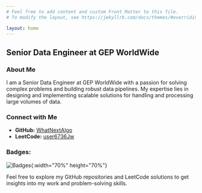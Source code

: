 ```yaml
---
# Feel free to add content and custom Front Matter to this file.
# To modify the layout, see https://jekyllrb.com/docs/themes/#overriding-theme-defaults

layout: home
---
```


<!-- # Sumit Maurya -->

## Senior Data Engineer at GEP WorldWide

### About Me

I am a Senior Data Engineer at GEP WorldWide with a passion for solving complex problems and building robust data pipelines. My expertise lies in designing and implementing scalable solutions for handling and processing large volumes of data.

### Connect with Me

- **GitHub:** [WhatNextAlgo](https://github.com/WhatNextAlgo)
- **LeetCode:** [user6736Jw](https://leetcode.com/user6736Jw/)

### **Badges:**

![Badges](/WhatNextAlgo/images/Badges.gif){:width="70%" height="70%"}


Feel free to explore my GitHub repositories and LeetCode solutions to get insights into my work and problem-solving skills.
